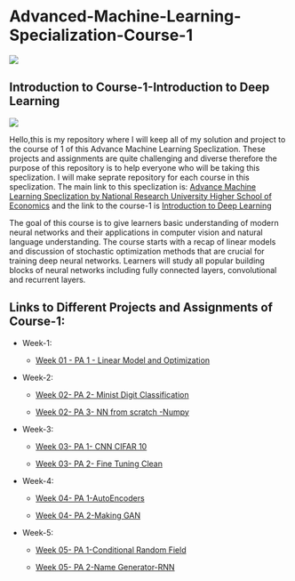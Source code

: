# Advanced-Machine-Learning-Specialization-Course-1

<img src='https://d3njjcbhbojbot.cloudfront.net/api/utilities/v1/imageproxy/https://coursera-university-assets.s3.amazonaws.com/ef/731264341a445a36c4b42dbdb7ab7b/hse_color_kvadrat_white_e.png?auto=format%2Ccompress&dpr=1&w=120&h=120'>

## Introduction to Course-1-Introduction to Deep Learning

<img src='https://d3njjcbhbojbot.cloudfront.net/api/utilities/v1/imageproxy/https://s3.amazonaws.com/coursera-course-photos/30/4d89508f2111e7be561d79af9860d8/Introduction-to-deep-learning2.png?auto=format%2Ccompress&dpr=1&w=150&h=150&fit=fill&bg=FFF'>

<p1>Hello,this is my repository where I will keep all of my solution and project to the course of 1 of this Advance Machine Learning Speclization. These projects and assignments are quite challenging and diverse therefore the purpose of this repository is to help everyone who will be taking this speclization. I will make seprate repository for each course in this speclization. The main link to this speclization is: <a href='https://www.coursera.org/specializations/aml#courses'> Advance Machine Learning Speclization by National Research University Higher School of Economics</a> and the link to the course-1 is <a href='https://www.coursera.org/learn/intro-to-deep-learning'>Introduction to Deep Learning</a>
  
 <p2>The goal of this course is to give learners basic understanding of modern neural networks and their applications in computer vision and natural language understanding. The course starts with a recap of linear models and discussion of stochastic optimization methods that are crucial for training deep neural networks. Learners will study all popular building blocks of neural networks including fully connected layers, convolutional and recurrent layers. </p2> 
 
  
  ## Links to Different Projects and Assignments of Course-1:
  
  - Week-1:
  
    - <a href='https://github.com/keenborder786/Advanced-Machine-Learning-Specialization-Course-1/blob/master/Week-1/week01_pa.ipynb'> Week 01 - PA 1 - Linear Model and Optimization </a>
   
  - Week-2:
    
    - <a href='https://github.com/keenborder786/Advanced-Machine-Learning-Specialization-Course-1/blob/master/Week-2/digits_classification.ipynb'>Week 02- PA 2- Minist Digit Classification </a>
    
    - <a href='https://github.com/keenborder786/Advanced-Machine-Learning-Specialization-Course-1/blob/master/Week-2/NumpyNN%2B(honor).ipynb'>Week 02- PA 3- NN from scratch -Numpy</a>
    
    
  - Week-3:
  
    - <a href='https://github.com/keenborder786/Advanced-Machine-Learning-Specialization-Course-1/blob/master/Week-3/week3_task1_first_cnn_cifar10_clean.ipynb'>Week 03- PA 1- CNN CIFAR 10 </a>
    
    - <a href='https://github.com/keenborder786/Advanced-Machine-Learning-Specialization-Course-1/blob/master/Week-3/week3_task2_fine_tuning_clean.ipynb'> Week 03- PA 2- Fine Tuning Clean </a>
    
  - Week-4:
   
    - <a href='https://github.com/keenborder786/Advanced-Machine-Learning-Specialization-Course-1/blob/master/Week-4/Autoencoders_task.ipynb'> Week 04- PA 1-AutoEncoders </a>
    
    - <a href='https://github.com/keenborder786/Advanced-Machine-Learning-Specialization-Course-1/blob/master/Week-4/Adversarial_task.ipynb'> Week 04- PA 2-Making GAN </a>
    
  - Week-5:
   
    - <a href='https://github.com/keenborder786/Advanced-Machine-Learning-Specialization-Course-1/blob/master/Week-5/POS_task.ipynb'> Week 05- PA 1-Conditional Random Field</a>
    
    - <a href='https://github.com/keenborder786/Advanced-Machine-Learning-Specialization-Course-1/blob/master/Week-5/RNN_task.ipynb'> Week 05- PA 2-Name Generator-RNN</a>
    
